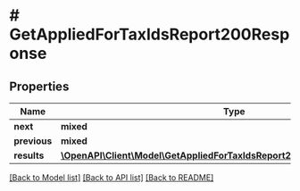 # # GetAppliedForTaxIdsReport200Response

## Properties

Name | Type | Description | Notes
------------ | ------------- | ------------- | -------------
**next** | **mixed** |  | [optional]
**previous** | **mixed** |  | [optional]
**results** | [**\OpenAPI\Client\Model\GetAppliedForTaxIdsReport200ResponseResultsInner[]**](GetAppliedForTaxIdsReport200ResponseResultsInner.md) |  | [optional]

[[Back to Model list]](../../README.md#models) [[Back to API list]](../../README.md#endpoints) [[Back to README]](../../README.md)
